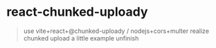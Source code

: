 # react-chunked-uploady

> use vite+react+@chunked-uploady / nodejs+cors+multer  realize chunked upload
a little example unfinish
